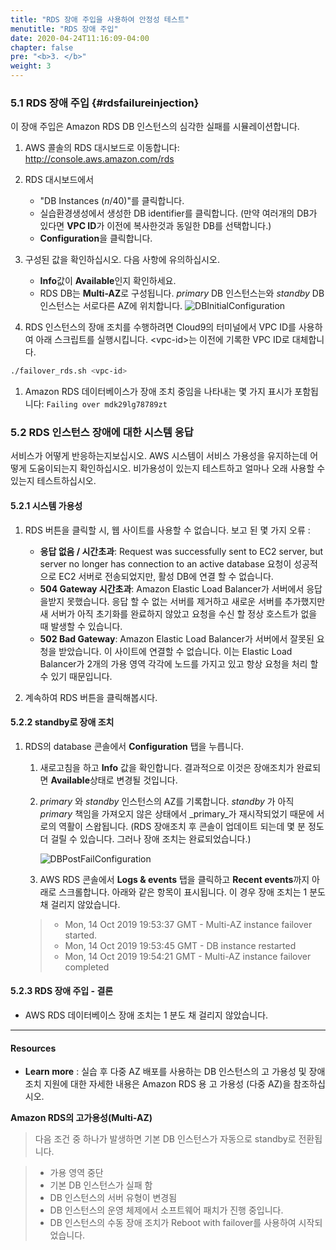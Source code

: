 ```yaml
---
title: "RDS 장애 주입을 사용하여 안정성 테스트"
menutitle: "RDS 장애 주입"
date: 2020-04-24T11:16:09-04:00
chapter: false
pre: "<b>3. </b>"
weight: 3
---
```


### 5.1 RDS 장애 주입 {#rdsfailureinjection}

이 장애 주입은 Amazon RDS DB 인스턴스의 심각한 실패를 시뮬레이션합니다.

1. AWS 콜솔의 RDS 대시보드로 이동합니다: <http://console.aws.amazon.com/rds>

1. RDS 대시보드에서
      * "DB Instances (_n_/40)"를 클릭합니다.
      * 실습환경생성에서 생성한 DB identifier를 클릭합니다. (만약 여러개의 DB가 있다면 **VPC ID**가 이전에 복사한것과 동일한 DB를 선택합니다.)
      * **Configuration**을 클릭합니다.

1. 구성된 값을 확인하십시오. 다음 사항에 유의하십시오.
      * **Info**값이 **Available**인지 확인하세요.
      * RDS DB는 **Multi-AZ**로 구성됩니다. _primary_ DB 인스턴스는와 _standby_ DB 인스턴스는 서로다른 AZ에 위치합니다.
        ![DBInitialConfiguration](/Reliability/300_Testing_for_Resiliency_of_EC2_RDS_and_S3/Images/DBInitialConfiguration.png)

1. RDS 인스턴스의 장애 조치를 수행하려면 Cloud9의 터미널에서 VPC ID를 사용하여 아래 스크립트를 실행시킵니다. \<vpc-id\>는 이전에 기록한 VPC ID로 대체합니다.
```bash
./failover_rds.sh <vpc-id>
```

1. Amazon RDS 데이터베이스가 장애 조치 중임을 나타내는 몇 가지 표시가 포함됩니다: `Failing over mdk29lg78789zt`

### 5.2 RDS 인스턴스 장애에 대한 시스템 응답

서비스가 어떻게 반응하는지보십시오. AWS 시스템이 서비스 가용성을 유지하는데 어떻게 도움이되는지 확인하십시오. 비가용성이 있는지 테스트하고 얼마나 오래 사용할 수 있는지 테스트하십시오.

#### 5.2.1 시스템 가용성

1. RDS 버튼을 클릭할 시, 웹 사이트를 사용할 수 없습니다. 보고 된 몇 가지 오류 :
      * **응답 없음 / 시간초과**: Request was successfully sent to EC2 server, but server no longer has connection to an active database
      요청이 성공적으로 EC2 서버로 전송되었지만, 활성 DB에 연결 할 수 없습니다.
      * **504 Gateway 시간초과**: Amazon Elastic Load Balancer가 서버에서 응답을받지 못했습니다. 응답 할 수 없는 서버를 제거하고 새로운 서버를 추가했지만 새 서버가 아직 초기화를 완료하지 않았고 요청을 수신 할 정상 호스트가 없을 때 발생할 수 있습니다.
      * **502 Bad Gateway**: Amazon Elastic Load Balancer가 서버에서 잘못된 요청을 받았습니다. 이 사이트에 연결할 수 없습니다. 이는 Elastic Load Balancer가 2개의 가용 영역 각각에 노드를 가지고 있고 항상 요청을 처리 할 수 있기 때문입니다.

1. 계속하여 RDS 버튼을 클릭해봅시다.

#### 5.2.2  standby로 장애 조치

1. RDS의 database 콘솔에서 **Configuration** 탭을 누릅니다.
      1. 새로고침을 하고 **Info** 값을 확인합니다. 결과적으로 이것은 장애조치가 완료되면 **Available**상태로 변경될 것입니다.
      1. _primary_ 와 _standby_ 인스턴스의 AZ를 기록합니다. 
      _standby_ 가 아직 _primary_ 책임을 가져오지 않은 상태에서 _primary_가 재시작되었기 때문에 서로의 역활이 스왑됩니다. (RDS 장애조치 후 콘솔이 업데이트 되는데 몇 분 정도 더 걸릴 수 있습니다. 그러나 장애 조치는 완료되었습니다.)


         ![DBPostFailConfiguration](/Reliability/300_Testing_for_Resiliency_of_EC2_RDS_and_S3/Images/DBPostFailConfiguration.png)

      1. AWS RDS 콘솔에서 **Logs & events** 탭을 클릭하고 **Recent events**까지 아래로 스크롤합니다. 아래와 같은 항목이 표시됩니다. 이 경우 장애 조치는 1 분도 채 걸리지 않았습니다.

      > * Mon, 14 Oct 2019 19:53:37 GMT - Multi-AZ instance failover started.
      > * Mon, 14 Oct 2019 19:53:45 GMT - DB instance restarted
      > * Mon, 14 Oct 2019 19:54:21 GMT - Multi-AZ instance failover completed

#### 5.2.3 RDS 장애 주입 - 결론

* AWS RDS 데이터베이스 장애 조치는 1 분도 채 걸리지 않았습니다.

---

#### Resources

* __Learn more__ : 실습 후 다중 AZ 배포를 사용하는 DB 인스턴스의 고 가용성 및 장애 조치 지원에 대한 자세한 내용은 Amazon RDS 용 고 가용성 (다중 AZ)을 참조하십시오.

**Amazon RDS의 고가용성(Multi-AZ)**
> 다음 조건 중 하나가 발생하면 기본 DB 인스턴스가 자동으로 standby로 전환됩니다.

> * 가용 영역 중단
> * 기본 DB 인스턴스가 실패 함
> * DB 인스턴스의 서버 유형이 변경됨
> * DB 인스턴스의 운영 체제에서 소프트웨어 패치가 진행 중입니다.
> * DB 인스턴스의 수동 장애 조치가 Reboot with failover를 사용하여 시작되었습니다.